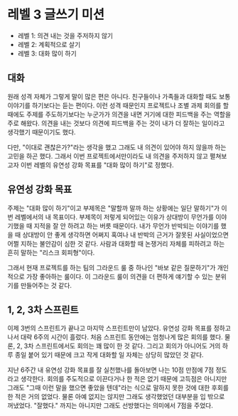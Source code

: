 # 레벨 3 글쓰기 미션

- 레벨 1: 의견 내는 것을 주저하지 않기
- 레벨 2: 계획적으로 살기
- 레벨 3: 대화 많이 하기

## 대화

원래 성격 자체가 그렇게 말이 많은 편은 아니다. 친구들이나 가족들과 대화할 때도 보통 이야기를 하기보다는 듣는 편이다. 이런 성격 때문인지 프로젝트나 조별 과제 회의를 할 때에도 주제를 주도하기보다는 누군가가 의견을 내면 거기에 대한 피드백을 주는 역할을 주로 해왔다. 의견을 내는 것보다 의견에 피드백을 주는 것이 내가 더 잘하는 일이라고 생각했기 때문이기도 했다.

다만, "이대로 괜찮은가?"라는 생각을 했고 그래도 내 의견이 있어야 하지 않을까 하는 고민을 하곤 했다. 그래서 이번 프로젝트에서만이라도 내 의견을 주저하지 않고 펼쳐보고자 이번 레벨의 유연성 강화 목표를 "대화 많이 하기"로 정했다.

## 유연성 강화 목표

주제는 "대화 많이 하기"이고 부제목은 "말할까 말까 하는 상황에는 일단 말하기"가 이번 레벨에서의 내 목표이다. 부제목이 저렇게 되어있는 이유가 상대방이 무언가를 이야기했을 때 지적을 잘 안 하려고 하는 버릇 때문이다. 내가 무언가 반박되는 이야기를 했을 때 상대방이 안 좋게 생각하면 어쩌지 혹여나 내 반박의 근거가 잘못된 사실이었으면 어쩔 지하는 불안감이 심한 것 같다. 사람과 대화할 때 논쟁거리 자체를 피하려고 하는 흔히 말하는 "리스크 회피형"이다.

그래서 현재 프로젝트를 하는 팀의 그라운드 룰 중 하나인 "바보 같은 질문하기"가 개인적으로 가장 좋아하는 룰이다. 이 그라운드 룰이 의견을 더 편하게 얘기할 수 있는 분위기를 만들어주는 것 같다.

## 1, 2, 3차 스프린트

이제 3번의 스프린트가 끝나고 마지막 스프린트만이 남았다. 유연성 강화 목표를 정하고 나서 대략 6주의 시간이 흘렀다. 처음 스프린트 동안에는 엄청나게 많은 회의를 했다. 물론, 2, 3차 스프린트에서도 회의는 꽤 많이 한 것 같다. 그리고 회의가 아니어도 거의 하루 종일 붙어 있기 때문에 크고 작게 대화할 일 자체는 상당히 많았던 것 같다.

지난 6주간 내 유연성 강화 목표를 잘 실천했나를 돌아보면 나는 10점 만점에 7점 정도라고 생각한다. 회의를 주도적으로 이끈다거나 한 적은 없기 때문에 고득점은 아니지만 그래도 "그때 이런 말을 했으면 좋았을 텐데"라는 식으로 말하지 못한 것에 대한 후회를 한 적은 거의 없었다. 물론 아예 없지는 않지만 그래도 생각했었던 대부분을 입 밖으로 꺼냈었다. "잘했다." 까지는 아니지만 그래도 선방했다는 의미에서 7점을 주었다.
